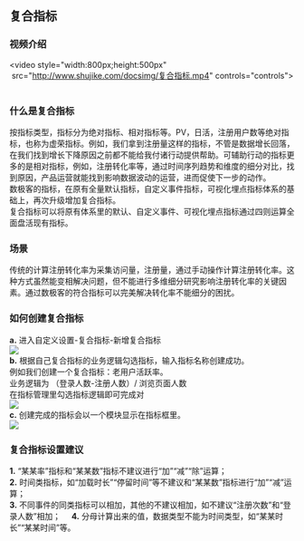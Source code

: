 ## 复合指标  
### 视频介绍    
<video style="width:800px;height:500px"  src="http://www.shujike.com/docsimg/复合指标.mp4" controls="controls"></video>    
### 什么是复合指标  
按指标类型，指标分为绝对指标、相对指标等。PV，日活，注册用户数等绝对指标，也称为虚荣指标。例如，我们拿到注册量这样的指标，不管是数据增长回落，在我们找到增长下降原因之前都不能给我付诸行动提供帮助。可辅助行动的指标更多的是相对指标，例如，注册转化率等，通过时间序列趋势和维度的细分对比，找到原因，产品运营就能找到影响数据波动的运营，进而促使下一步的动作。    
数极客的指标，在原有全量默认指标，自定义事件指标，可视化埋点指标体系的基础上，再次升级增加复合指标。      
复合指标可以将原有体系里的默认、自定义事件、可视化埋点指标通过四则运算全面盘活现有指标。    
### 场景
传统的计算注册转化率为采集访问量，注册量，通过手动操作计算注册转化率。这种方式虽然能变相解决问题，但不能进行多维细分研究影响注册转化率的关键因素。通过数极客的符合指标可以完美解决转化率不能细分的困扰。  
### 如何创建复合指标   
**a.** 进入自定义设置-复合指标-新增复合指标  
![](http://www.shujike.com/docsimg/复合指标1.jpg)  
**b.** 根据自己复合指标的业务逻辑勾选指标，输入指标名称创建成功。  
例如我们创建一个复合指标：老用户活跃率。  
业务逻辑为 （登录人数-注册人数）/ 浏览页面人数  
在指标管理里勾选指标逻辑即可完成对  
![](http://www.shujike.com/docsimg/复合指标2.jpg)  
**c.** 创建完成的指标会以一个模块显示在指标框里。  
![](http://www.shujike.com/docsimg/复合指标3.jpg)  
### 复合指标设置建议  
**1.** “某某率”指标和“某某数”指标不建议进行“加”“减”“除”运算；    
**2.** 时间类指标，如“加载时长”“停留时间”等不建议和“某某数”指标进行“加”“减”运算；    
**3.** 不同事件的同类指标可以相加，其他的不建议相加，如不建议“注册次数”和“登录人数”相加；    
**4.** 分母计算出来的值，数据类型不能为时间类型，如“某某时长”“某某时间”等。    
